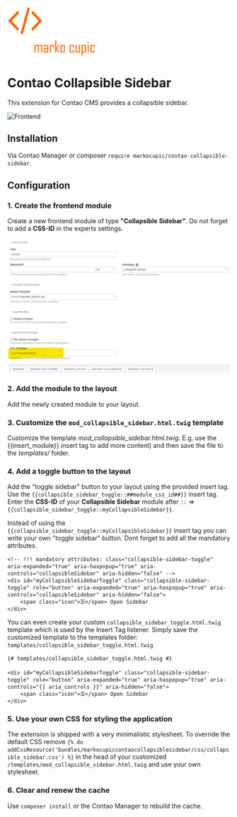 <img src="docs/logo.png" width="200">

# Contao Collapsible Sidebar
This extension for Contao CMS provides a collapsible sidebar.

![Frontend](docs/frontend/screencast.gif)


## Installation
Via Contao Manager or composer `require markocupic/contao-collapsible-sidebar`.


## Configuration


### 1. Create the frontend module
Create a new frontend module of type **"Collapsible Sidebar"**. Do not forget to add a **CSS-ID** in the experts settings.


![Frontend](docs/backend/tl_module.png)


### 2. Add the module to the layout
Add the newly created module to your layout.


### 3. Customize the `mod_collapsible_sidebar.html.twig` template
Customize the template *mod_collapsible_sidebar.html.twig*.
E.g. use the {{insert_module}} insert tag to add more content) and then save the file to the *templates/* folder.


### 4. Add a toggle button to the layout
Add the "toggle sidebar" button to your layout using the provided insert tag.
Use the `{{collapsible_sidebar_toggle::##module_css_id##}}` insert tag.
Enter the **CSS-ID** of your **Collapsible Sidebar** module after `::` => `{{collapsible_sidebar_toggle::myCollapsibleSidebar}}`.

Instead of using the `{{collapsible_sidebar_toggle::myCollapsibleSidebar}}` insert tag you can write your own "toggle sidebar" button. Dont forget to add all the mandatory attributes.

```
<!-- !!! mandatory attributes: class="collapsible-sidebar-toggle" aria-expanded="true" aria-haspopup="true" aria-controls="collapsibleSidebar" aria-hidden="false" -->
<div id="myCollapsibleSidebarToggle" class="collapsible-sidebar-toggle" role="button" aria-expanded="true" aria-haspopup="true" aria-controls="collapsibleSidebar" aria-hidden="false">
    <span class="icon">☰</span> Open Sidebar
</div>
```

You can even create your custom `collapsible_sidebar_toggle.html.twig` template which is used by the Insert Tag listener.
Simply save the customized template to the templates folder: `templates/collapsible_sidebar_toggle.html.twig`.

```
{# templates/collapsible_sidebar_toggle.html.twig #}

<div id="myCollapsibleSidebarToggle" class="collapsible-sidebar-toggle" role="button" aria-expanded="true" aria-haspopup="true" aria-controls="{{ aria_controls }}" aria-hidden="false">
    <span class="icon">☰</span> Open Sidebar
</div>
```


### 5. Use your own CSS for styling the application
The extension is shipped with a very minimalistic stylesheet. To override the default CSS remove `{% do addCssResource('bundles/markocupiccontaocollapsiblesidebar/css/collapsible_sidebar.css') %}` in the head of your customized `/templates/mod_collapsible_sidebar.html.twig` and use your own stylesheet.


### 6. Clear and renew the cache
Use `composer install` or the Contao Manager to rebuild the cache.
